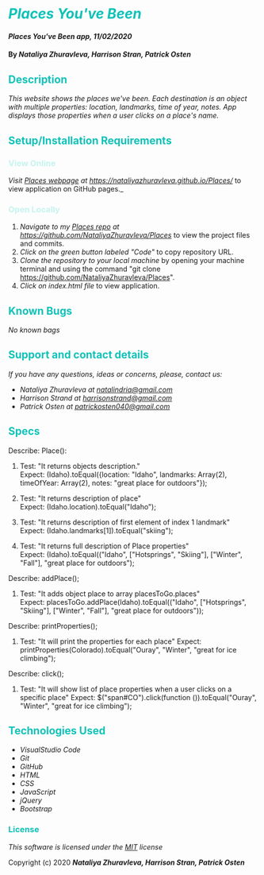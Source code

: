 # <span style="color:#0ec2b8">_Places You've Been_</span>

#### _Places You've Been app, 11/02/2020_

#### By _**Nataliya Zhuravleva, Harrison Stran, Patrick Osten**_

## <span style="color:#0ec2b8">Description</span>

_This website shows the places we've been. Each destination is an object with multiple properties: location, landmarks, time of year, notes. App displays those properties when a user clicks on a place's name._


## <span style="color:#0ec2b8">Setup/Installation Requirements</span>
### <span style="color:#c4f4ef">View Online</span>
_Visit [Places webpage](https://nataliyazhuravleva.github.io/Places/) at https://nataliyazhuravleva.github.io/Places/_ to view application on GitHub pages._

### <span style="color:#c4f4ef">Open Locally</span>
1. _Navigate to my [Places repo](https://github.com/NataliyaZhuravleva/Places) at https://github.com/NataliyaZhuravleva/Places_ to view the project files and commits.
2. _Click on the green button labeled "Code"_ to copy repository URL.
3. _Clone the repository to your local machine_ by opening your machine terminal and using the command "git clone https://github.com/NataliyaZhuravleva/Places".
4. _Click on index.html file_ to view application.

## <span style="color:#0ec2b8">Known Bugs</span>

_No known bags_

## <span style="color:#0ec2b8">Support and contact details</span>

_If you have any questions, ideas or concerns, please, contact us:_
* _Nataliya Zhuravleva at [natalindria@gmail.com](mailto:natalindria@gmail.com)_
* _Harrison Strand at [harrisonstrand@gmail.com](mailto:harrisonstrand@gmail.com)_
* _Patrick Osten at [patrickosten040@gmail.com](mailto:patrickosten040@gmail.com)_

## <span style="color:#0ec2b8">Specs</span>

Describe: Place():

1. Test: "It returns objects description."<br>
    Expect: (Idaho).toEqual({location: "Idaho", landmarks: Array(2), timeOfYear: Array(2), notes: "great place for outdoors"});

2. Test: "It returns description of place"<br>
    Expect: (Idaho.location).toEqual("Idaho");

3. Test: "It returns description of first element of index 1 landmark"<br>
    Expect: (Idaho.landmarks[1]).toEqual("skiing");

4. Test: "It returns full description of Place properties"<br>
    Expect: (Idaho).toEqual(("Idaho", ["Hotsprings", "Skiing"], ["Winter", "Fall"], "great place for outdoors");

Describe: addPlace();

1. Test: "It adds object place to array placesToGo.places"<br>
    Expect: placesToGo.addPlace(Idaho).toEqual(("Idaho", ["Hotsprings", "Skiing"], ["Winter", "Fall"], "great place for outdoors"));

Describe: printProperties();

1. Test: "It will print the properties for each place"
    Expect: printProperties(Colorado).toEqual("Ouray", "Winter", "great for ice climbing");

Describe: click();

1. Test: "It will show list of place properties when a user clicks on a specific place"
    Expect: $("span#CO").click(function ()).toEqual("Ouray", "Winter", "great for ice climbing");



## <span style="color:#0ec2b8">Technologies Used</span>

* _VisualStudio Code_
* _Git_
* _GitHub_
* _HTML_
* _CSS_
* _JavaScript_
* _jQuery_
* _Bootstrap_

### <span style="color:#0ec2b8">License</span> 

*This software is licensed under the [MIT](https://choosealicense.com/licenses/mit/) license*

Copyright (c) 2020 **_Nataliya Zhuravleva, Harrison Stran, Patrick Osten_**
